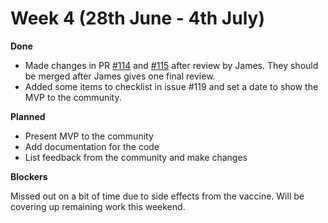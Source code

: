 # Week 4 (28th June - 4th July) 

**Done**

* Made changes in PR [#114](https://github.com/alan-turing-institute/AutSPACEs/pull/114) and [#115](https://github.com/alan-turing-institute/AutSPACEs/pull/115) after review by James. They should be merged after James gives one final review.
* Added some items to checklist in issue #119 and set a date to show the MVP to the community.

**Planned**

* Present MVP to the community
* Add documentation for the code
* List feedback from the community and make changes

**Blockers**

Missed out on a bit of time due to side effects from the vaccine. Will be covering up remaining work this weekend.

